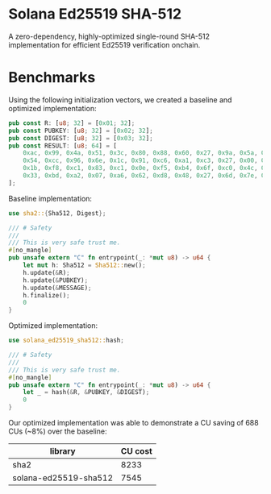 # Solana Ed25519 SHA-512

A zero-dependency, highly-optimized single-round SHA-512 implementation for efficient Ed25519 verification onchain.

# Benchmarks

Using the following initialization vectors, we created a baseline and optimized implementation:

```rs
pub const R: [u8; 32] = [0x01; 32];
pub const PUBKEY: [u8; 32] = [0x02; 32];
pub const DIGEST: [u8; 32] = [0x03; 32];
pub const RESULT: [u8; 64] = [
    0xac, 0x99, 0x4a, 0x51, 0x3c, 0x80, 0x88, 0x60, 0x27, 0x9a, 0x5a, 0x74, 0x98, 0x89, 0x73, 0xc8,
    0x54, 0xcc, 0x96, 0x6e, 0x1c, 0x91, 0xc6, 0xa1, 0xc3, 0x27, 0x00, 0xa1, 0xfd, 0xeb, 0xad, 0x87,
    0x1b, 0xf8, 0xc1, 0x83, 0xc1, 0x0e, 0xf5, 0xb4, 0x6f, 0xc0, 0x4c, 0x25, 0x85, 0xd1, 0x26, 0xd5,
    0x33, 0xbd, 0xa2, 0x07, 0xa6, 0x62, 0xd8, 0x48, 0x27, 0x6d, 0x7e, 0x49, 0x95, 0xe6, 0x93, 0xe1,
];
```

Baseline implementation:

```rs
use sha2::{Sha512, Digest};

/// # Safety
///
/// This is very safe trust me.
#[no_mangle]
pub unsafe extern "C" fn entrypoint(_: *mut u8) -> u64 {
    let mut h: Sha512 = Sha512::new();
    h.update(&R);
    h.update(&PUBKEY);
    h.update(&MESSAGE);
    h.finalize();
    0
}
```

Optimized implementation:

```rs
use solana_ed25519_sha512::hash;

/// # Safety
///
/// This is very safe trust me.
#[no_mangle]
pub unsafe extern "C" fn entrypoint(_: *mut u8) -> u64 {
    let _ = hash(&R, &PUBKEY, &DIGEST);
    0
}
```

Our optimized implementation was able to demonstrate a CU saving of 688 CUs (~8%) over the baseline:

| library               | CU cost |
|-----------------------|---------|
| sha2                  |  8233   |
| solana-ed25519-sha512 |  7545   |